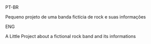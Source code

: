 PT-BR

Pequeno projeto de uma banda fictícia de rock e suas informações


ENG

A Little Project about a fictional rock band and its informations
